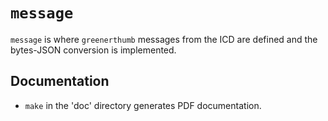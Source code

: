 # `message`

`message` is where `greenerthumb` messages from the ICD are defined and the
bytes-JSON conversion is implemented.

## Documentation

* `make` in the 'doc' directory generates PDF documentation.
